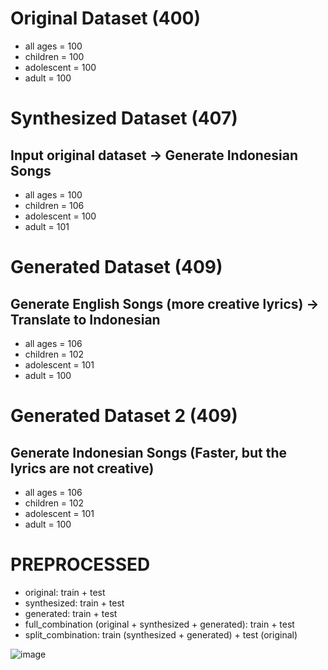 # Original Dataset (400)
- all ages = 100
- children = 100
- adolescent = 100
- adult = 100

# Synthesized Dataset (407)
## Input original dataset -> Generate Indonesian Songs
- all ages = 100
- children = 106
- adolescent = 100
- adult = 101

# Generated Dataset (409)
## Generate English Songs (more creative lyrics) -> Translate to Indonesian
- all ages = 106
- children = 102
- adolescent = 101
- adult = 100

# Generated Dataset 2 (409)
## Generate Indonesian Songs (Faster, but the lyrics are not creative)
- all ages = 106
- children = 102
- adolescent = 101
- adult = 100

# PREPROCESSED
- original: train + test
- synthesized: train + test
- generated: train + test
- full_combination (original + synthesized + generated): train + test
- split_combination: train (synthesized + generated) + test (original)


![image](https://github.com/user-attachments/assets/83b21a84-9729-49a8-84a3-d28f9a12ccec)
